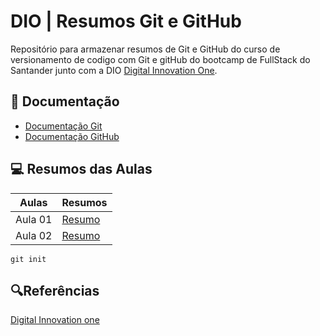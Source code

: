 
# DIO | Resumos Git e GitHub

Repositório para armazenar resumos de Git e GitHub do curso de versionamento de codigo com Git e gitHub do bootcamp de FullStack do Santander junto com a DIO [Digital Innovation One](https://www.dio.me/).

## 📕 Documentação
- [Documentação Git](https://git-scm.com/doc)
- [Documentação GitHub](https://docs.github.com/pt)

## 💻 Resumos das Aulas

| Aulas | Resumos |
|-------|---------|
| Aula 01 | [Resumo](https://web.dio.me/course/versionamento-de-codigo-com-git-e-github/learning/599dd3dd-d189-474f-a55c-22f37b4472da?back=/track/santander-bootcamp-2023-fullstack-java-angular&tab=undefined&moduleId=undefined) |
| Aula 02 | [Resumo]() |

```
git init
```
## 🔍Referências
[Digital Innovation one](https://www.dio.me/)
